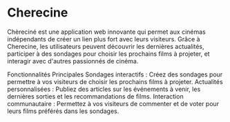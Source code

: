 # Cherecine
Chèreciné est une application web innovante qui permet aux cinémas indépendants de créer un lien plus fort avec leurs visiteurs. Grâce à Cherecine, les utilisateurs peuvent découvrir les dernières actualités, participer à des sondages pour choisir les prochains films à projeter, et interagir avec d'autres passionnés de cinéma.

Fonctionnalités Principales
Sondages interactifs : Créez des sondages pour permettre à vos visiteurs de choisir les prochains films à projeter.
Actualités personnalisées : Publiez des articles sur les événements à venir, les dernières sorties et les recommandations de films.
Interaction communautaire : Permettez à vos visiteurs de commenter et de voter pour leurs films préférés dans les sondages.
